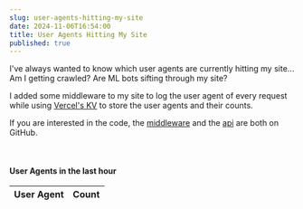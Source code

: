 ```yaml
---
slug: user-agents-hitting-my-site
date: 2024-11-06T16:54:00
title: User Agents Hitting My Site
published: true
---
```


I've always wanted to know which user agents are currently hitting my site... Am I getting crawled? Are ML bots sifting through my site?

I added some middleware to my site to log the user agent of every request while using [Vercel's KV](https://vercel.com/docs/concepts/kv) to store the user agents and their counts.

If you are interested in the code, the [middleware](https://github.com/PaulKinlan/paul.kinlan.me/blob/main/middleware.ts) and the [api](https://github.com/PaulKinlan/paul.kinlan.me/blob/main/api/user-agents.ts) are both on GitHub.

<br>
<h4>User Agents in the last hour</h4>

<table>
<thead>
  <th>User Agent</th>
  <th>Count</th>
  </thead>
  <tbody id="user-agents">
  <tbody>
</table>

<script type="module">
  const render = async (data) => {
    const userAgents = document.getElementById("user-agents");
    userAgents.innerHTML = "";
    const response = await fetch('/api/user-agents.ts');
    const userAgentData = await response.json();

    userAgentData.forEach(item => {
      const row = document.createElement("tr");

      const ua = document.createElement("td");
      const count = document.createElement("td");
      ua.innerText = item[0];
      count.innerText = item[1];
      row.appendChild(ua);
      row.appendChild(count);
      userAgents.appendChild(row);
    });
  };

  render();

  setInterval(() => {
    render();
  }, 60000);
</script>